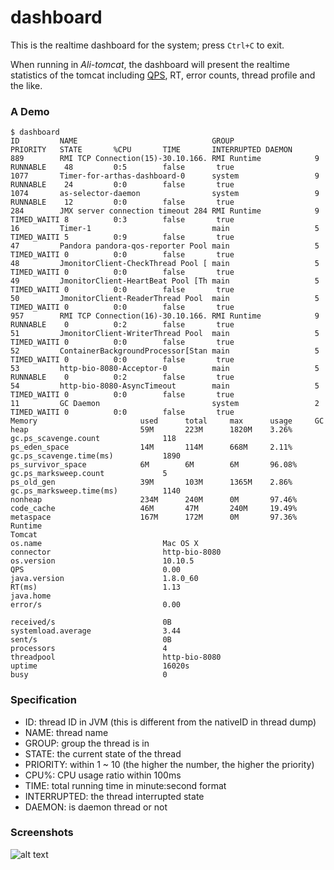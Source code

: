 dashboard
=========

This is the realtime dashboard for the system; press `Ctrl+C` to exit.

When running in *Ali-tomcat*, the dashboard will present the realtime statistics of the tomcat including [QPS](https://en.wikipedia.org/wiki/Queries_per_second), RT, error counts, thread profile and the like.

### A Demo

```
$ dashboard
ID         NAME                              GROUP                  PRIORITY   STATE       %CPU       TIME       INTERRUPTED DAEMON
889        RMI TCP Connection(15)-30.10.166. RMI Runtime            9          RUNNABLE    48         0:5        false       true
1077       Timer-for-arthas-dashboard-0      system                 9          RUNNABLE    24         0:0        false       true
1074       as-selector-daemon                system                 9          RUNNABLE    12         0:0        false       true
284        JMX server connection timeout 284 RMI Runtime            9          TIMED_WAITI 8          0:3        false       true
16         Timer-1                           main                   5          TIMED_WAITI 5          0:9        false       true
47         Pandora pandora-qos-reporter Pool main                   5          TIMED_WAITI 0          0:0        false       true
48         JmonitorClient-CheckThread Pool [ main                   5          TIMED_WAITI 0          0:0        false       true
49         JmonitorClient-HeartBeat Pool [Th main                   5          TIMED_WAITI 0          0:0        false       true
50         JmonitorClient-ReaderThread Pool  main                   5          TIMED_WAITI 0          0:0        false       true
957        RMI TCP Connection(16)-30.10.166. RMI Runtime            9          RUNNABLE    0          0:2        false       true
51         JmonitorClient-WriterThread Pool  main                   5          TIMED_WAITI 0          0:0        false       true
52         ContainerBackgroundProcessor[Stan main                   5          TIMED_WAITI 0          0:0        false       true
53         http-bio-8080-Acceptor-0          main                   5          RUNNABLE    0          0:2        false       true
54         http-bio-8080-AsyncTimeout        main                   5          TIMED_WAITI 0          0:0        false       true
11         GC Daemon                         system                 2          TIMED_WAITI 0          0:0        false       true
Memory                       used      total     max      usage     GC
heap                         59M       223M      1820M    3.26%     gc.ps_scavenge.count              118
ps_eden_space                14M       114M      668M     2.11%     gc.ps_scavenge.time(ms)           1890
ps_survivor_space            6M        6M        6M       96.08%    gc.ps_marksweep.count             5
ps_old_gen                   39M       103M      1365M    2.86%     gc.ps_marksweep.time(ms)          1140
nonheap                      234M      240M      0M       97.46%
code_cache                   46M       47M       240M     19.49%
metaspace                    167M      172M      0M       97.36%
Runtime                                                             Tomcat
os.name                           Mac OS X                          connector                         http-bio-8080
os.version                        10.10.5                           QPS                               0.00
java.version                      1.8.0_60                          RT(ms)                            1.13
java.home                                                           error/s                           0.00
                                                                    received/s                        0B
systemload.average                3.44                              sent/s                            0B
processors                        4                                 threadpool                        http-bio-8080
uptime                            16020s                            busy                              0
```

### Specification

* ID: thread ID in JVM (this is different from the nativeID in thread dump)
* NAME: thread name
* GROUP: group the thread is in
* STATE: the current state of the thread
* PRIORITY: within 1 ~ 10 (the higher the number, the higher the priority)
* CPU%: CPU usage ratio within 100ms
* TIME: total running time in minute:second format
* INTERRUPTED: the thread interrupted state
* DAEMON: is daemon thread or not

### Screenshots

![alt text](_static/dashboard.png "dashboard")
